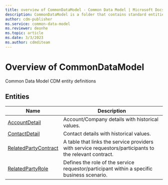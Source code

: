 ```yaml
---
title: overview of CommonDataModel - Common Data Model | Microsoft Docs
description: CommonDataModel is a folder that contains standard entities related to the Common Data Model.
author: cdm-publisher
ms.service: common-data-model
ms.reviewer: deonhe
ms.topic: article
ms.date: 3/3/2023
ms.author: cdmditeam
---
```


# Overview of CommonDataModel

Common Data Model CDM entity definitions  

## Entities

|Name|Description|
|---|---|
|[AccountDetail](AccountDetail.md)|Account/Company details with historical values\.|
|[ContactDetail](ContactDetail.md)|Contact details with historical values\.|
|[RelatedPartyContract](RelatedPartyContract.md)|A table that links the service providers with service requestors/participants to the relevant contract\.|
|[RelatedPartyRole](RelatedPartyRole.md)|Defines the role of the service requestor/participant within a specific business scenario\.|
